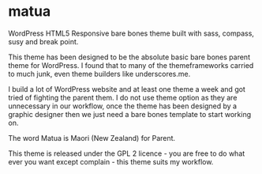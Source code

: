 matua
=====

WordPress HTML5 Responsive bare bones theme built with sass, compass, susy and break point.

This theme has been designed to be the absolute basic bare bones parent theme for WordPress. I found that to many of the themeframeworks carried to much junk, even theme builders like underscores.me.

I build a lot of WordPress website and at least one theme a week and got tried of fighting the parent them. I do not use theme option as they are unnecessary in our workflow, once the theme has been designed by a graphic designer then we just need a bare bones template to start working on.

The word Matua is Maori (New Zealand) for Parent.

This theme is released under the GPL 2 licence - you are free to do what ever you want except complain - this theme suits my workflow.
